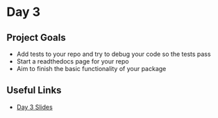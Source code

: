 
# Day 3

## Project Goals

  * Add tests to your repo and try to debug your code so the tests pass
  * Start a readthedocs page for your repo
  * Aim to finish the basic functionality of your package

## Useful Links

  * [Day 3 Slides](https://docs.google.com/presentation/d/1yL9IwCZztBag5LCMrhwyl_xo8OVx0TVHg8LCRqXb-u8/edit?usp=sharing)
